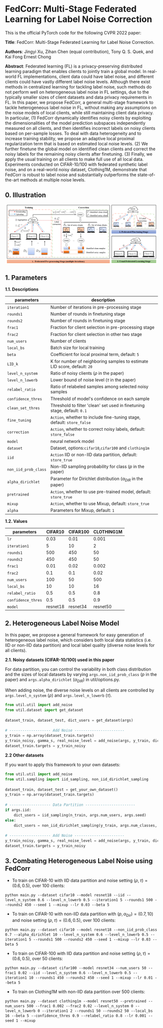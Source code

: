 # FedCorr: Multi-Stage Federated Learning for Label Noise Correction

This is the official PyTorch code for the following CVPR 2022 paper:

**Title**: FedCorr: Multi-Stage Federated Learning for Label Noise Correction.

**Authors**: Jingyi Xu, Zihan Chen (equal contribution), Tony Q. S. Quek, and Kai Fong Ernest Chong

**Abstract**: Federated learning (FL) is a privacy-preserving distributed learning paradigm that enables clients to jointly train a global model. In real-world FL implementations, client data could have label noise, and different clients could have vastly different label noise levels. Although there exist methods in centralized learning for tackling label noise, such methods do not perform well on heterogeneous label noise in FL settings, due to the typically smaller sizes of client datasets and data privacy requirements in FL. In this paper, we propose FedCorr, a general multi-stage framework to tackle heterogeneous label noise in FL, without making any assumptions on the noise models of local clients, while still maintaining client data privacy. In particular, (1) FedCorr dynamically identifies noisy clients by exploiting the dimensionalities of the model prediction subspaces independently measured on all clients, and then identifies incorrect labels on noisy clients based on per-sample losses. To deal with data heterogeneity and to increase training stability, we propose an adaptive local proximal regularization term that is based on estimated local noise levels. (2) We further finetune the global model on identified clean clients and correct the noisy labels for the remaining noisy clients after finetuning. (3) Finally, we apply the usual training on all clients to make full use of all local data. Experiments conducted on CIFAR-10/100 with federated synthetic label noise, and on a real-world noisy dataset, Clothing1M, demonstrate that FedCorr is robust to label noise and substantially outperforms the state-of-the-art methods at multiple noise levels.

## 0. Illustration

![](img/flowchart.png)

## 1. Parameters

**1.1. Descriptions**

| parameters           | description                                                  |
| -------------------- | ------------------------------------------------------------ |
| `iteration1`         | Number of iterations in  pre-processing stage                |
| `rounds1`            | Number of rounds in finetuning stage                         |
| `rounds2`            | Number of rounds in finetuning stage                         |
| `frac1`              | Fraction for client selection in pre-processing stage        |
| `frac2`              | Fraction for client selection in other two stage             |
| `num_users`          | Number of clients                                            |
| `local_bs`           | Batch size for local training                                |
| `beta`               | Coefficient for local proximal term, default: `5`            |
| `LID_k`              | K for number of neighboring samples to estimate LID score, default: `20` |
| `level_n_system`     | Ratio of noisy clients ($\rho$ in the paper)                 |
| `level_n_lowerb`     | Lower bound of noise level ($\tau$ in the paper)             |
| `relabel_ratio`      | Ratio of relabeled samples among selected noisy samples      |
| `confidence_thres`   | Threshold of model's confidence on each sample               |
| `clean_set_thres`    | Threshold to filter 'clean' set used in finetuning stage, default: `0.1` |
| `fine_tuning`        | `Action`, whether to include fine-tuning stage, default: `store_false` |
| `correction`         | `Action`, whether to correct noisy labels, default: `store_false` |
| `model`              | neural network model                                         |
| `dataset`            | Dataset, options:`cifar10`,`cifar100` and `clothing1m`       |
| `iid`                | `Action` IID or non-IID data partition, default: `store_true` |
| `non_iid_prob_class` | Non-IID sampling probability for class ($p$ in the paper)    |
| `alpha_dirichlet`    | Parameter for Dirichlet distribution ($\alpha_{DIR}$ in the paper) |
| `pretrained`         | `Action`, whether to use pre-trained model, default: `store_true` |
| `mixup`              | `Action`, whether to use Mixup, default: `store_true`        |
| `alpha`              | Parameters for Mixup, default: `1`                           |



**1.2. Values**

| parameters         | CIFAR10  | CIFAR100 | CLOTHING1M |
| ------------------ | -------- | -------- | ---------- |
| `lr`               | 0.03     | 0.01     | 0.001      |
| `iteration1`       | 5        | 10       | 2          |
| `rounds1`          | 500      | 450      | 50         |
| `rounds2`          | 450      | 450      | 50         |
| `frac1`            | 0.01     | 0.02     | 0.002      |
| `frac2`            | 0.1      | 0.1      | 0.02       |
| `num_users`        | 100      | 50       | 500        |
| `local_bs`         | 10       | 10       | 16         |
| `relabel_ratio`    | 0.5      | 0.5      | 0.8        |
| `confidence_thres` | 0.5      | 0.5      | 0.9        |
| `model`            | resnet18 | resnet34 | resnet50   |



## 2. Heterogeneous Label Noise Model

In this paper, we propose a general framework for easy generation of heterogeneous label noise, which considers both local data statistics (i.e. IID or non-IID data partition) and local label quality (diverse noise levels for all clients).  

**2.1.  Noisy datasets (CIFAR-10/100) used in this paper**

For data partition, you can control the variability in both class distribution and the sizes of local datasets by varying `args.non_iid_prob_class` ($p$ in the paper) and `args.alpha_dirichlet` ($\alpha_{DIR}$) in util/options.py.

When adding noise, the diverse noise levels on all clients are controlled by `args.level_n_system` ($\rho$) and `args.level_n_lowerb` ($\tau$).

```python
from util.util import add_noise
from util.dataset import get_dataset

dataset_train, dataset_test, dict_users = get_dataset(args)

# ------------------- Add Noise -----------------------
y_train = np.array(dataset_train.targets)
y_train_noisy, gamma_s, real_noise_level = add_noise(args, y_train, dict_users)
dataset_train.targets = y_train_noisy
```

**2.2 Other datasets**

If you want to apply this framework to your own datasets:

```python
from util.util import add_noise
from util.sampling import iid_sampling, non_iid_dirichlet_sampling

dataset_train, dataset_test = get_your_own_dataset()
y_train = np.array(dataset_train.targets)

# ------------------- Data Partition -----------------------
if args.iid:
    dict_users = iid_sampling(n_train, args.num_users, args.seed)
else:
    dict_users = non_iid_dirichlet_sampling(y_train, args.num_classes, args.non_iid_prob_class, args.num_users, args.seed, args.alpha_dirichlet)

# ------------------- Add Noise -----------------------
y_train_noisy, gamma_s, real_noise_level = add_noise(args, y_train, dict_users)
dataset_train.targets = y_train_noisy
```



## 3. Combating Heterogeneous Label Noise using FedCorr

+ To train on CIFAR-10 with IID data partition and noise setting $(\rho,\tau)=(0.6,0.5)$, over 100 clients:

```
python main.py --dataset cifar10 --model resnet18 --iid --level_n_system 0.6 --level_n_lowerb 0.5 --iteration1 5 --rounds1 500 --rounds2 450 --seed 1 --mixup --lr 0.03 --beta 5
```

+ To train on CIFAR-10 with non-IID data partition with $(p,\alpha_{Dir})=(0.7,10)$ and noise setting $(\rho,\tau)=(0.6,0.5)$, over 100 clients:

```
python main.py --dataset cifar10 --model resnet18 --non_iid_prob_class 0.7 --alpha_dirichlet 10 --level_n_system 0.6 --level_n_lowerb 0.5 --iteration1 5 --rounds1 500 --rounds2 450 --seed 1 --mixup --lr 0.03 --beta 5
```

+ To train on CIFAR-100 with IID data partition and noise setting $(\rho,\tau)=(0.6,0.5)$, over 50 clients:

```
python main.py --dataset cifar100 --model resnet34 --num_users 50 --frac1 0.02 --iid --level_n_system 0.6 --level_n_lowerb 0.5 --iteration1 10 --rounds1 450 --rounds2 450 --seed 1 --mixup --lr 0.01 --beta 5
```

+ To train on Clothing1M with non-IID data partition over 500 clients:

```
python main.py --dataset clothing1m --model resnet50 --pretrained --num_users 500 --frac1 0.002 --frac2 0.02 --level_n_system 0 --level_n_lowerb 0 --iteration1 2 --rounds1 50 --rounds2 50 --local_bs 16 --beta 5 --confidence_thres 0.9 --relabel_ratio 0.8 --lr 0.001 --seed 1 --mixup 
```



